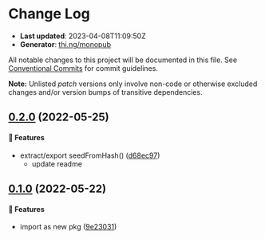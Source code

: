 # Change Log

- **Last updated**: 2023-04-08T11:09:50Z
- **Generator**: [thi.ng/monopub](https://thi.ng/monopub)

All notable changes to this project will be documented in this file.
See [Conventional Commits](https://conventionalcommits.org/) for commit guidelines.

**Note:** Unlisted _patch_ versions only involve non-code or otherwise excluded changes
and/or version bumps of transitive dependencies.

## [0.2.0](https://github.com/thi-ng/umbrella/tree/@thi.ng/random-fxhash@0.2.0) (2022-05-25)

#### 🚀 Features

- extract/export seedFromHash() ([d68ec97](https://github.com/thi-ng/umbrella/commit/d68ec97))
  - update readme

## [0.1.0](https://github.com/thi-ng/umbrella/tree/@thi.ng/random-fxhash@0.1.0) (2022-05-22)

#### 🚀 Features

- import as new pkg ([9e23031](https://github.com/thi-ng/umbrella/commit/9e23031))
